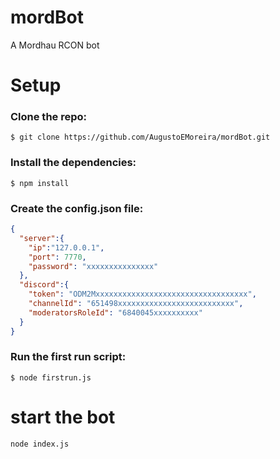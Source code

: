 # mordBot
A Mordhau RCON bot

# Setup

### Clone the repo:
```$ git clone https://github.com/AugustoEMoreira/mordBot.git```

### Install the dependencies:
```$ npm install```

### Create the config.json file:
```json
{
  "server":{
    "ip":"127.0.0.1",
    "port": 7770,
    "password": "xxxxxxxxxxxxxxx"
  },
  "discord":{
    "token": "ODM2Mxxxxxxxxxxxxxxxxxxxxxxxxxxxxxxxxxx",
    "channelId": "651498xxxxxxxxxxxxxxxxxxxxxxxxxx",
    "moderatorsRoleId": "6840045xxxxxxxxxx"
  }
}
```
### Run the first run script:
```$ node firstrun.js```

# start the bot
```node index.js```
